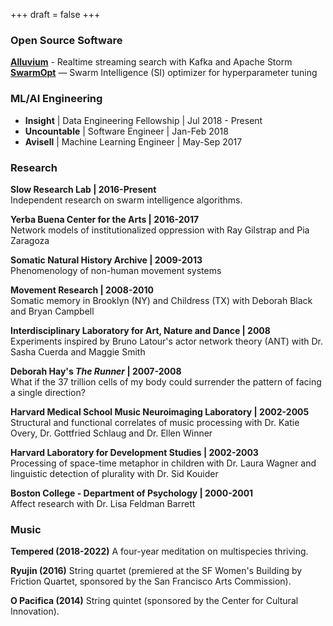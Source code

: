 +++
draft = false
+++
### Open Source Software

**[Alluvium](https://github.com/SioKCronin/alluvium)** - Realtime streaming search with Kafka and Apache Storm</br>
**[SwarmOpt](https://github.com/SioKCronin/SwarmOpt)** — Swarm Intelligence (SI) optimizer for hyperparameter tuning</br>

### ML/AI Engineering

* **Insight** | Data Engineering Fellowship | Jul 2018 - Present
* **Uncountable** | Software Engineer | Jan-Feb 2018  
* **Avisell** | Machine Learning Engineer | May-Sep 2017  

### Research

**Slow Research Lab | 2016-Present**  
Independent research on swarm intelligence algorithms.

**Yerba Buena Center for the Arts | 2016-2017**  
Network models of institutionalized oppression with Ray Gilstrap and Pia
Zaragoza

**Somatic Natural History Archive | 2009-2013**  
Phenomenology of non-human movement systems

**Movement Research | 2008-2010**  
Somatic memory in Brooklyn (NY) and Childress (TX) with Deborah Black
and Bryan Campbell

**Interdisciplinary Laboratory for Art, Nature and Dance | 2008**  
Experiments inspired by Bruno Latour's actor network theory (ANT) with
Dr. Sasha Cuerda and Maggie Smith

**Deborah Hay's _The Runner_ | 2007-2008**  
What if the 37 trillion cells of my body could surrender the pattern of
facing a single direction?

**Harvard Medical School Music Neuroimaging Laboratory | 2002-2005**  
Structural and functional correlates of music processing with Dr. Katie
Overy, Dr. Gottfried Schlaug and Dr. Ellen Winner 

**Harvard Laboratory for Development Studies | 2002-2003**  
Processing of space-time metaphor in children with Dr. Laura Wagner and
linguistic detection of plurality with Dr. Sid Kouider

**Boston College - Department of Psychology | 2000-2001**  
Affect research with Dr. Lisa Feldman Barrett

### Music

**Tempered (2018-2022)**
A four-year meditation on multispecies thriving.

**Ryujin (2016)**
String quartet (premiered at the SF Women's Building by Friction Quartet, sponsored by 
the San Francisco Arts Commission).

**O Pacifica (2014)**
String quintet (sponsored by the Center for Cultural Innovation). 
